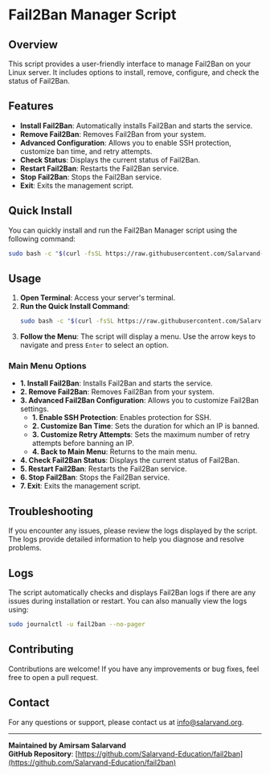 # Fail2Ban Manager Script

## Overview

This script provides a user-friendly interface to manage Fail2Ban on your Linux server. It includes options to install, remove, configure, and check the status of Fail2Ban.

## Features

- **Install Fail2Ban**: Automatically installs Fail2Ban and starts the service.
- **Remove Fail2Ban**: Removes Fail2Ban from your system.
- **Advanced Configuration**: Allows you to enable SSH protection, customize ban time, and retry attempts.
- **Check Status**: Displays the current status of Fail2Ban.
- **Restart Fail2Ban**: Restarts the Fail2Ban service.
- **Stop Fail2Ban**: Stops the Fail2Ban service.
- **Exit**: Exits the management script.

## Quick Install

You can quickly install and run the Fail2Ban Manager script using the following command:

```bash
sudo bash -c "$(curl -fsSL https://raw.githubusercontent.com/Salarvand-Education/fail2ban/main/fail2ban.sh)"
```

## Usage

1. **Open Terminal**: Access your server's terminal.
2. **Run the Quick Install Command**:
   ```bash
   sudo bash -c "$(curl -fsSL https://raw.githubusercontent.com/Salarvand-Education/fail2ban/main/fail2ban.sh)"
   ```
3. **Follow the Menu**: The script will display a menu. Use the arrow keys to navigate and press `Enter` to select an option.

### Main Menu Options

- **1. Install Fail2Ban**: Installs Fail2Ban and starts the service.
- **2. Remove Fail2Ban**: Removes Fail2Ban from your system.
- **3. Advanced Fail2Ban Configuration**: Allows you to customize Fail2Ban settings.
  - **1. Enable SSH Protection**: Enables protection for SSH.
  - **2. Customize Ban Time**: Sets the duration for which an IP is banned.
  - **3. Customize Retry Attempts**: Sets the maximum number of retry attempts before banning an IP.
  - **4. Back to Main Menu**: Returns to the main menu.
- **4. Check Fail2Ban Status**: Displays the current status of Fail2Ban.
- **5. Restart Fail2Ban**: Restarts the Fail2Ban service.
- **6. Stop Fail2Ban**: Stops the Fail2Ban service.
- **7. Exit**: Exits the management script.

## Troubleshooting

If you encounter any issues, please review the logs displayed by the script. The logs provide detailed information to help you diagnose and resolve problems.

## Logs

The script automatically checks and displays Fail2Ban logs if there are any issues during installation or restart. You can also manually view the logs using:

```bash
sudo journalctl -u fail2ban --no-pager
```

## Contributing

Contributions are welcome! If you have any improvements or bug fixes, feel free to open a pull request.

## Contact
For any questions or support, please contact us at [info@salarvand.org](mailto:info@salarvand.org).

---
**Maintained by Amirsam Salarvand**  
**GitHub Repository**: [https://github.com/Salarvand-Education/fail2ban](https://github.com/Salarvand-Education/fail2ban)
